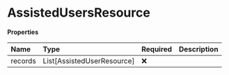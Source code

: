 # AssistedUsersResource

**Properties**

| Name    | Type                       | Required | Description |
| :------ | :------------------------- | :------- | :---------- |
| records | List[AssistedUserResource] | ❌       |             |

<!-- This file was generated by liblab | https://liblab.com/ -->
